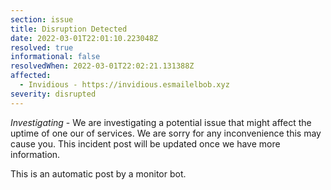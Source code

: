 ```yaml
---
section: issue
title: Disruption Detected
date: 2022-03-01T22:01:10.223048Z
resolved: true
informational: false
resolvedWhen: 2022-03-01T22:02:21.131388Z
affected:
  - Invidious - https://invidious.esmailelbob.xyz
severity: disrupted
---
```

*Investigating* - We are investigating a potential issue that might affect the uptime of one our of services. We are sorry for any inconvenience this may cause you. This incident post will be updated once we have more information.

This is an automatic post by a monitor bot.
        